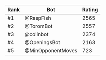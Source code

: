 Rank|Bot|Rating
---|---|---
#1|@RaspFish|2565
#2|@ToromBot|2557
#3|@colinbot|2374
#4|@OpeningsBot|2163
#5|@MinOpponentMoves|723
